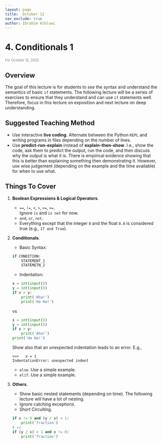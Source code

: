 ```yaml
---
layout: page
title:  October 12
nav_exclude: true
author: Ibrahim Albluwi
---
```


# **4.** Conditionals 1
<span style="font-size: 0.8em; font-weight: normal; color: gray;">For October 12, 2025</span>

## Overview

The goal of this lecture is for students to *see* the syntax and understand the semantics of basic `if` statements. The following lecture will be a series of exercises to ensure that they understand and can use `if` statements well. Therefore, focus in this lecture on exposition and next lecture on deep understanding. 

## Suggested Teaching Method
- Use interactive **live coding**. Alternate between the Python `REPL` and writing programs in files depending on the number of lines.
- Use **predict-run-explain** instead of **explain-then-show**. I.e., show the code, ask them to predict the output, run the code, and then discuss why the output is what it is. There is empirical evidence showing that this is better than explaining something then demonstrating it. However, use wise judgement (depending on the example and the time available) for when to use what.

## Things To Cover 
1. **Boolean Expressions & Logical Operators**.
    - `==`, `!=`, `<`, `>`, `<=`, `>=`.
    <br>Ignore `is` and `is not` for now.
    - `and`, `or`, `not`.
    - Everything except that the integer `0` and the float `0.0` is considered true (e.g., `17 and True`).

2. **Conditionals**.
    - Basic Syntax: <br>
    ```python
    if CONDITION:
        STATEMENT_1
        STATEMETN_2
    ```
    - Indentation:
    ```python
    x = int(input())
    y = int(input())
    if x > y:
        print('Aha!')
        print('Ha Ha!')
    ```
    vs
    ```python
    x = int(input())
    y = int(input())
    if x > y:
        print('Aha!')
    print('Ha Ha!')
    ```
    Show also that an unexpected indentation leads to an error. E.g.,
    ```
    >>>   x = 1
    IndentationError: unexpected indent
    ```
    - `else`. Use a simple example.
    - `elif`. Use a simple example.

3. **Others**.
    - Show basic nested statements (depending on time). The following lecture will have a lot of nesting.
    - Ignore catching exceptions.
    - Short Circuiting.<br>
    ```python
    if x != 0 and (y / x) < 1:
        print('fraction')
    # vs
    if (y / x) < 1 and x != 0:
        print('fraction')
    ```

    
